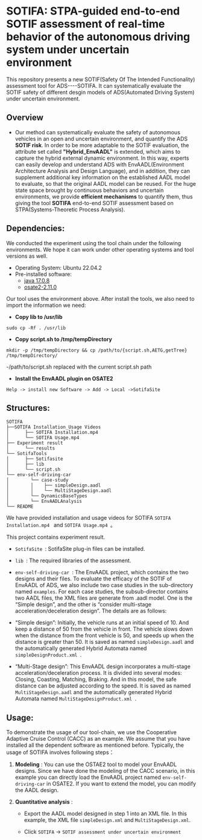 # SOTIFA: STPA-guided end-to-end SOTIF assessment of real-time behavior of the autonomous driving system under uncertain environment

This repository presents a new SOTIF(Safety Of The Intended Functionality) assessment tool for ADS----SOTIFA. It can systematically evaluate the SOTIF safety of different desgin models of ADS(Automated Driving System) under uncertain environment.

## Overview

- Our method can systematically evaluate the safety of autonomous vehicles in an open and uncertain environment, and quantify the ADS **SOTIF risk**.
  In order to be more adaptable to the SOTIF evaluation, the attribute set called **"Hybrid_EnvAADL"** is extended, which aims to capture the hybrid external dynamic environment.
  In this way, experts can easily develop and understand ADS with EnvAADL(Environment Architecture Analysis and Design Language), and in addition, they can supplement additional key information on the established AADL model to evaluate, so that the original AADL model can be reused. For the huge state space brought by continuous behaviors and uncertain environments, we provide **efficient mechanisms** to quantify them, thus giving the tool **SOTIFA** end-to-end SOTIF assessment based on STPA(Systems-Theoretic Process Analysis).

## Dependencies:

We conducted the experiment using the tool chain under the following environments. We hope it can work under other operating systems and tool versions as well.

- Operating System: Ubuntu 22.04.2
- Pre-installed software:
  - [java 17.0.8](https://www.oracle.com/java/technologies/downloads/#java17)
  - [osate2-2.11.0](http://aadl.info/aadl/osate/stable/2.2.1/products/)

Our tool uses the environment above. After install the tools, we also need to import the information we need:

- **Copy lib to /usr/lib**

```
sudo cp -Rf . /usr/lib
```

- **Copy script.sh to /tmp/tempDirectory**

```
mkdir -p /tmp/tempDirectory && cp /path/to/{script.sh,AETG,getTree} /tmp/tempDirectory/
```

-/path/to/script.sh replaced with the current script.sh path

- **Install the EnvAADL plugin on OSATE2**

```
Help -> install new Software -> Add -> Local ->SotifaSite
```

## Structures:

```
SOTIFA
├──SOTIFA Installation_Usage Videos
│      ├── SOTIFA Installation.mp4
│      └── SOTIFA Usage.mp4
├── Experiment result
│      └── results
└── SotifaTools
│      ├── Sotifasite
│      ├── lib
│      └── script.sh
└── env-self-driving-car
│        └── case-study
│        │    ├── simpleDesign.aadl
│        │    └── MultiStageDesign.aadl
│        └── DynamicsBaseTypes
│        └── EnvAADLAnalysis
└── README
```
We have provided installation and usage videos for SOTIFA `SOTIFA Installation.mp4 ` and `SOTIFA Usage.mp4 `。

This project contains experiment result.

- `SotifaSite `: SotifaSite plug-in files can be installed.
- `lib `: The required libraries of the assessment.
- `env-self-driving-car `: The EnvAADL project, which contains the two designs and their files.
  To evaluate the efficacy of the SOTIF of EnvAADL of ADS, we also include two case studies in the sub-directory named `examples`. For each case studies, the subsub-director contains two AADL files, the XML files are generate from .aadl model. One is the “Simple design”, and the other is “consider multi-stage acceleration/deceleration design”. The details are as follows:

- “Simple design”: Initially, the vehicle runs at an initial speed of 10. And keep a distance of 50 from the vehicle in front. The vehicle slows down when the distance from the front vehicle is 50, and speeds up when the distance is greater than 50. It is saved as named `simpleDesign.aadl` and the automatically generated Hybrid Automata named `simpleDesignProduct.xml `.

- “Multi-Stage design”: This EnvAADL design incorporates a multi-stage acceleration/deceleration process. It is divided into several modes: Closing, Coasting, Matching, Braking. And in this model, the safe distance can be adjusted according to the speed. It is saved as named `MultiStageDesign.aadl` and the automatically generated Hybrid Automata named `MultiStageDesignProduct.xml `.

## Usage:

To demonstrate the usage of our tool-chain, we use the Cooperative Adaptive Cruise Control (CACC) as an example. We assume that you have installed all the dependent software as mentioned before. Typically, the usage of SOTIFA involves following steps：

1. **Modeling** : You can use the OSTAE2 tool to model your EnvAADL designs. Since we have done the modeling of the CACC scenario, in this example you can directly load the EnvAADL project named `env-self-driving-car` in OSATE2. If you want to extend the model, you can modify the AADL design.

2. **Quantitative analysis** :
   - Export the AADL model designed in step 1 into an XML file. In this example, the XML file `simpleDesign.xml` and `MultiStageDesign.xml`.
     
   - Click `SOTIFA` -> `SOTIF assessment under uncertain environment`
